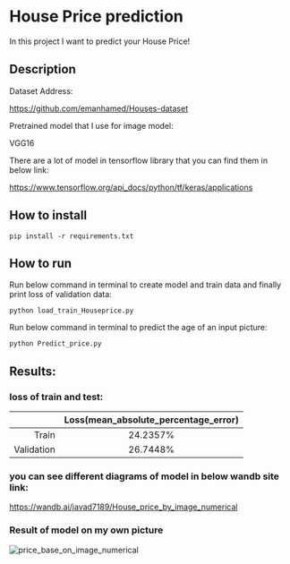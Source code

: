 # House Price prediction

In this project I want to predict your House Price!

## Description

Dataset Address:

https://github.com/emanhamed/Houses-dataset


Pretrained model that I use for image model:

VGG16

There are a lot of model in tensorflow library that you can find them in below link:

https://www.tensorflow.org/api_docs/python/tf/keras/applications


## How to install

```
pip install -r requirements.txt
```

##  How to run

Run below command in terminal to create model and train data and finally print loss of validation data:

```
python load_train_Houseprice.py
```

Run below command in terminal to predict the age of an input picture:

```
python Predict_price.py
```

## Results:

### loss of train and test:

 |           |       Loss(mean_absolute_percentage_error)     |   
 |---------: | :----------------: |
 |    Train     |        24.2357%          |     
 |    Validation    |        26.7448%          |    


### you can see different diagrams of model in below wandb site link:

https://wandb.ai/javad7189/House_price_by_image_numerical

### Result of model on my own picture

![price_base_on_image_numerical](https://github.com/javadnematollahi/python-assignment/assets/86910174/d912927f-47c0-4524-87c9-685251e6ce88)
